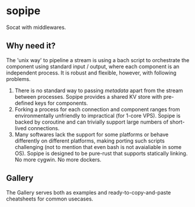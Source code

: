 sopipe
======

Socat with middlewares.


## Why need it?

The 'unix way' to pipeline a stream is using a bach script to orchestrate the component using standard input / output,
where each component is an independent process. It is robust and flexible, however, with following problems.

1. There is no standard way to passing *metadata* apart from the stream between processes. Sopipe provides a shared KV
   store with pre-defined keys for components.
2. Forking a process for each connection and component ranges from environmentally unfriendly to impractical (for
   1-core VPS). Sopipe is backed by coroutine and can trivially support large numbers of short-lived connections.
3. Many softwares lack the support for some platforms or behave differently on different platforms, making porting
   such scripts challenging (not to mention that even bash is not avaialiable in some OS). Sopipe is designed to be
   pure-rust that supports statically linking. No more cygwin. No more dockers.

## Gallery

The Gallery serves both as examples and ready-to-copy-and-paste cheatsheets for common usecases.
